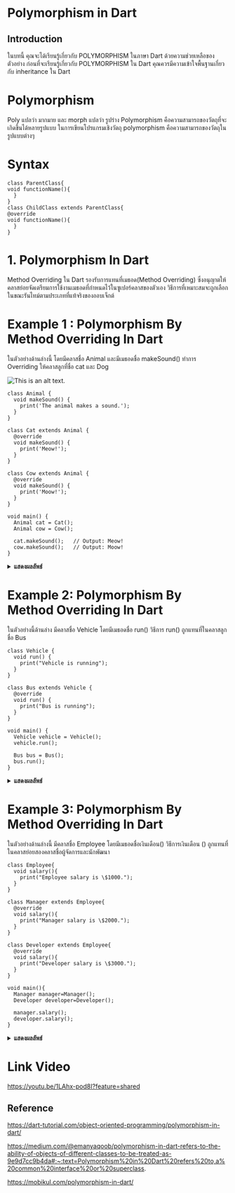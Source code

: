 # Polymorphism in Dart

## Introduction
ในบทนี้ คุณจะได้เรียนรู้เกี่ยวกับ POLYMORPHISM ในภาษา Dart ด้วยความช่วยเหลือของตัวอย่าง ก่อนที่จะเรียนรู้เกี่ยวกับ POLYMORPHISM ใน Dart คุณควรมีความเข้าใจพื้นฐานเกี่ยวกับ inheritance ใน Dart

# Polymorphism 
Poly แปลว่า มากมาย และ morph แปลว่า รูปร่าง Polymorphism คือความสามารถของวัตถุที่จะเกิดขึ้นได้หลายรูปแบบ ในการเขียนโปรแกรมเชิงวัตถุ polymorphism คือความสามารถของวัตถุในรูปแบบต่างๆ

# Syntax
```
class ParentClass{
void functionName(){
  }
}
class ChildClass extends ParentClass{
@override 
void functionName(){
  }
}
```

# 1. Polymorphism In Dart
Method Overriding ใน Dart รองรับการแทนที่เมธอด(Method Overriding) ซึ่งอนุญาตให้คลาสย่อยจัดเตรียมการใช้งานเมธอดที่กำหนดไว้ในซูเปอร์คลาสของตัวเอง วิธีการที่เหมาะสมจะถูกเลือกในขณะรันไทม์ตามประเภทที่แท้จริงของออบเจ็กต์

# Example 1 : Polymorphism By Method Overriding In Dart
ในตัวอย่างด้านล่างนี้ โดยมีคลาสชื่อ Animal และมีเมธอดชื่อ makeSound() ทำการ Overriding ให้คลาสลูกที่ชื่อ cat และ Dog 

![This is an alt text.](https://www.guru99.com/images/2/062920_1112_CPolymorphi1.png)
```
class Animal {
  void makeSound() {
    print('The animal makes a sound.');
  }
}

class Cat extends Animal {
  @override
  void makeSound() {
    print('Meow!');
  }
}

class Cow extends Animal {
  @override
  void makeSound() {
    print('Moow!');
  }
}

void main() {
  Animal cat = Cat();
  Animal cow = Cow();
  
  cat.makeSound();   // Output: Meow!
  cow.makeSound();   // Output: Moow!
}
```
<details>
<summary><strong>แสดงผลลัพธ์</strong></summary>
<pre>
<code>Cat : Meow!
Cow : Moow!</code>
</pre>
</details>

# Example 2: Polymorphism By Method Overriding In Dart
ในตัวอย่างนี้ด้านล่าง มีคลาสชื่อ Vehicle โดยมีเมธอดชื่อ run() วิธีการ run() ถูกแทนที่ในคลาสลูกชื่อ Bus

```
class Vehicle {
  void run() {
    print("Vehicle is running");
  }
}

class Bus extends Vehicle {
  @override
  void run() {
    print("Bus is running");
  }
}

void main() {
  Vehicle vehicle = Vehicle();
  vehicle.run();

  Bus bus = Bus();
  bus.run();
}
```
<details>
<summary><strong>แสดงผลลัพธ์</strong></summary>
<pre>
<code>Vehicle is running
Bus is running</code>
</pre>
</details>

# Example 3: Polymorphism By Method Overriding In Dart
ในตัวอย่างด้านล่างนี้ มีคลาสชื่อ Employee โดยมีเมธอดชื่อเงินเดือน() วิธีการเงินเดือน () ถูกแทนที่ในคลาสย่อยสองคลาสชื่อผู้จัดการและนักพัฒนา

```
class Employee{
  void salary(){
    print("Employee salary is \$1000.");
  }
}

class Manager extends Employee{
  @override
  void salary(){
    print("Manager salary is \$2000.");
  }
}

class Developer extends Employee{
  @override
  void salary(){
    print("Developer salary is \$3000.");
  }
}

void main(){
  Manager manager=Manager();
  Developer developer=Developer();
  
  manager.salary();
  developer.salary();
}
```

<details>
<summary><strong>แสดงผลลัพธ์</strong></summary>
<pre>
<code>Manager salary is $2000.
Developer salary is $3000.</code>
</pre>
</details>

# Link Video
https://youtu.be/1LAhx-pod8I?feature=shared

## Reference
https://dart-tutorial.com/object-oriented-programming/polymorphism-in-dart/

https://medium.com/@emanyaqoob/polymorphism-in-dart-refers-to-the-ability-of-objects-of-different-classes-to-be-treated-as-9e9d7cc9b4da#:~:text=Polymorphism%20in%20Dart%20refers%20to,a%20common%20interface%20or%20superclass.

https://mobikul.com/polymorphism-in-dart/
